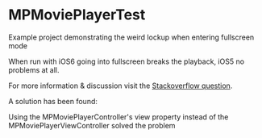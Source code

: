 MPMoviePlayerTest
=================

Example project demonstrating the weird lockup when entering fullscreen mode

When run with iOS6 going into fullscreen breaks the playback, iOS5 no problems at all.

For more information & discussion visit the [Stackoverflow question](http://stackoverflow.com/questions/12602899/mpmovieplayercontroller-breaks-stops-after-going-to-fullscreen-in-ios6).

A solution has been found:

Using the MPMoviePlayerController's view property instead of the MPMoviePlayerViewController solved the problem

